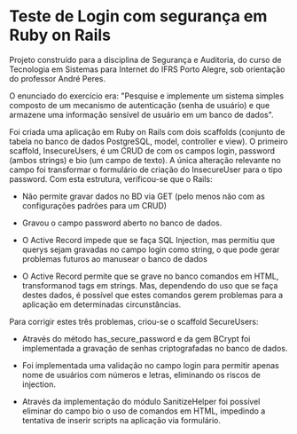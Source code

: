 # Teste de Login com segurança em Ruby on Rails

Projeto construído para a disciplina de Segurança e Auditoria, do curso de Tecnologia em Sistemas para Internet do IFRS Porto Alegre, sob orientação do professor André Peres.

O enunciado do exercício era: "Pesquise e implemente um sistema simples composto de um mecanismo de autenticação (senha de usuário) e que armazene uma informação sensível de usuário em um banco de dados".

Foi criada uma aplicação em Ruby on Rails com dois scaffolds (conjunto de tabela no banco de dados PostgreSQL, model, controller e view). O primeiro scaffold, InsecureUsers, é um CRUD de com os campos login, password (ambos strings) e bio (um campo de texto). A única alteração relevante no campo foi transformar o formulário de criação do InsecureUser para o tipo password. Com esta estrutura, verificou-se que o Rails:

* Não permite gravar dados no BD via GET (pelo menos não com as configurações padrões para um CRUD)

* Gravou o campo password aberto no banco de dados.

* O Active Record impede que se faça SQL Injection, mas permitiu que querys sejam gravadas no campo login como string, o que pode gerar problemas futuros ao manusear o banco de dados

* O Active Record permite que se grave no banco comandos em HTML, transformanod tags em strings. Mas, dependendo do uso que se faça destes dados, é possível que estes comandos gerem problemas para a aplicação em determinadas circunstâncias.

Para corrigir estes três problemas, criou-se o scaffold SecureUsers:

* Através do método has_secure_password e da gem BCrypt foi implementada a gravação de senhas criptografadas no banco de dados.

* Foi implementada uma validação no campo login para permitir apenas nome de usuários com números e letras, eliminando os riscos de injection.

* Através da implementação do módulo SanitizeHelper foi possível eliminar do campo bio o uso de comandos em HTML, impedindo a tentativa de inserir scripts na aplicação via formulário.
